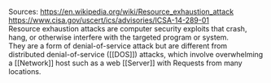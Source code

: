 Sources:
https://en.wikipedia.org/wiki/Resource_exhaustion_attack
https://www.cisa.gov/uscert/ics/advisories/ICSA-14-289-01
\
Resource exhaustion attacks are computer security exploits that crash, hang, or otherwise interfere with the targeted program or system.
\
They are a form of denial-of-service attack but are different from distributed denial-of-service ([[DOS]]) attacks, which involve overwhelming a [[Network]] host such as a web [[Server]] with Requests from many locations.
